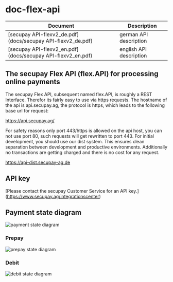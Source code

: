 doc-flex-api
============

| Document | Description
| ----- | ------
| [secupay API-flexv2_de.pdf](docs/secupay API-flexv2_de.pdf) | german API description
| [secupay API-flexv2_en.pdf](docs/secupay API-flexv2_en.pdf) | english API description

## The secupay Flex API (flex.API) for processing online payments

The secupay Flex API, subsequent named flex.API, is roughly a REST Interface. Therefor its fairly easy to use via https requests.
The hostname of the api is api.secupay.ag, the protocol is https, which leads to the following base url for request:

https://api.secupay.ag/

For safety reasons only port 443/https is allowed on the api host, you can not use port 80, such requests will get rewritten to port 443.
For initial development, you should use our dist system. This ensures clean separation between development and productive environments. 
Additionally no transactions are getting charged and there is no cost for any request.

https://api-dist.secupay-ag.de

## API key
[Please contact the secupay Customer Service for an API key.] (https://www.secupay.ag/integrationscenter)

## Payment state diagram
![payment state diagram](https://www.lucidchart.com/publicSegments/view/759e9572-ad66-414f-9ad6-e1576f2b2e76/image.png)

### Prepay
![prepay state diagram](https://www.lucidchart.com/publicSegments/view/a5d6e9c0-0b49-409e-b7cf-6efb71425357/image.png)

### Debit
![debit state diagram](https://www.lucidchart.com/publicSegments/view/a59a2c6a-df30-4c4d-a5f0-8bd7393d19ef/image.png)
